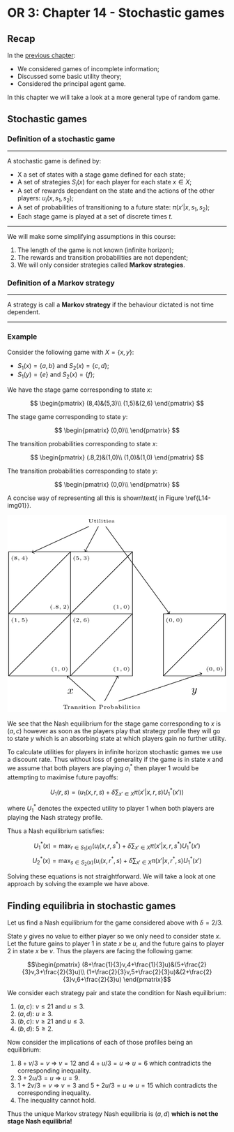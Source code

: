 # OR 3: Chapter 14 - Stochastic games

## Recap

In the [previous chapter](Chapter_13_Random_events_and_incomplete_information.md):

- We considered games of incomplete information;
- Discussed some basic utility theory;
- Considered the principal agent game.

In this chapter we will take a look at a more general type of random game.

## Stochastic games

### Definition of a stochastic game

---

A stochastic game is defined by:

- X a set of states with a stage game defined for each state;
- A set of strategies $S_i(x)$ for each player for each state $x\in X$;
- A set of rewards dependant on the state and the actions of the other players: $u_i(x,s_1,s_2)$;
- A set of probabilities of transitioning to a future state: $\pi(x'|x,s_1,s_2)$;
- Each stage game is played at a set of discrete times $t$.

---

We will make some simplifying assumptions in this course:

1. The length of the game is not known (infinite horizon);
2. The rewards and transition probabilities are not dependent;
3. We will only consider strategies called **Markov strategies**.

### Definition of a Markov strategy

---

A strategy is call a **Markov strategy** if the behaviour dictated is not time dependent.

---

### Example

Consider the following game with $X=\{x,y\}$:

- $S_1(x)=\{a,b\}$ and $S_2(x)=\{c,d\}$;
- $S_1(y)=\{e\}$ and $S_2(x)=\{f\}$;

We have the stage game corresponding to state $x$:

$$
\begin{pmatrix}
(8,4)&(5,3)\\
(1,5)&(2,6)
\end{pmatrix}
$$

The stage game corresponding to state $y$:

$$
\begin{pmatrix}
(0,0)\\
\end{pmatrix}
$$

The transition probabilities corresponding to state $x$:

$$
\begin{pmatrix}
(.8,2)&(1,0)\\
(1,0)&(1,0)
\end{pmatrix}
$$

The transition probabilities corresponding to state $y$:

$$
\begin{pmatrix}
(0,0)\\
\end{pmatrix}
$$

A concise way of representing all this is shown\text{ in Figure \ref{L14-img01}}.

![A simple stochastic game.\label{L14-img01}](images/L14-img01.png)

We see that the Nash equilibrium for the stage game corresponding to $x$ is $(a,c)$ however as soon as the players play that strategy profile they will go to state $y$ which is an absorbing state at which players gain no further utility.

To calculate utilities for players in infinite horizon stochastic games we use a discount rate. Thus without loss of generality if the game is in state $x$ and we assume that both players are playing $\sigma^*_i$ then player 1 would be attempting to maximise future payoffs:

$$U_1(r,s)=\left(u_1(x,r,s)+\delta\sum_{x'\in X}\pi(x'|x,r,s)U_1^*(x')\right)$$

where $U_1^*$ denotes the expected utility to player 1 when both players are playing the Nash strategy profile.

Thus a Nash equilibrium satisfies:

$$U_1^*(x)=\max_{r\in S_1(x)}(u_i(x,r,s^*)+\delta\sum_{x'\in X}\pi(x'|x,r,s^*)U_1^*(x')$$
$$U_2^*(x)=\max_{s\in S_2(x)}(u_i(x,r^*,s)+\delta\sum_{x'\in X}\pi(x'|x,r^*,s)U_1^*(x')$$

Solving these equations is not straightforward. We will take a look at one approach by solving the example we have above.

## Finding equilibria in stochastic games

Let us find a Nash equilibrium for the game considered above with $\delta=2/3$.

State $y$ gives no value to either player so we only need to consider state $x$. Let the future gains to player 1 in state $x$ be $u$, and the future gains to player 2 in state $x$ be $v$. Thus the players are facing the following game:

$$\begin{pmatrix}
(8+\frac{1}{3}v,4+\frac{1}{3}u)&(5+\frac{2}{3}v,3+\frac{2}{3}u)\\
(1+\frac{2}{3}v,5+\frac{2}{3}u)&(2+\frac{2}{3}v,6+\frac{2}{3}u)
\end{pmatrix}$$

We consider each strategy pair and state the condition for Nash equilibrium:

1. $(a,c)$: $v\leq 21$ and $u\leq 3$.
2. $(a,d)$: $u\geq3$.
3. $(b,c)$: $v\geq 21$ and $u\leq 3$.
4. $(b,d)$: $5\geq2$.

Now consider the implications of each of those profiles being an equilibrium:

1. $8+v/3=v$ $\Rightarrow$ $v=12$ and $4+u/3=u$ $\Rightarrow$ $u=6$ which contradicts the corresponding inequality.
2. $3+2u/3=u$ $\Rightarrow$ $u=9$.
3. $1+2v/3=v$ $\Rightarrow$ $v=3$ and $5+2u/3=u$ $\Rightarrow$ $u=15$ which contradicts the corresponding inequality.
4. The inequality cannot hold.

Thus the unique Markov strategy Nash equilibria is $(a,d)$ **which is not the stage Nash equilibria!**
